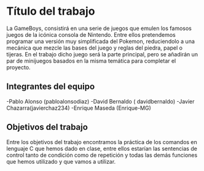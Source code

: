 # Título del trabajo
La GameBoys, consistirá en una serie de juegos que emulen los famosos juegos de la icónica consola de Nintendo. Entre ellos pretendemos programar una versión muy simplificada del Pokemon, reduciendolo a una mecánica que mezcle las bases del juego y reglas del piedra, papel o tijeras. En el trabajo dicho juego será la parte principal, pero se añadirán un par de minijuegos basados en la misma temática para completar el proyecto.

## Integrantes del equipo

-Pablo Alonso (pabloalonsodiaz)                                                                                                           -David  Bernaldo ( davidbernaldo)                                                                                                         -Javier Chazarra(javierchaz234)                                                                                                           -Enrique Maseda  (Enrique-MG)

## Objetivos del trabajo
Entre los objetivos del trabajo encontramos la práctica de los comandos en lenguaje C que hemos dado en clase, entre ellos estarían las sentencias de control tanto de condición como de repetición y todas las demás funciones que hemos utilizado y que vamos a utilizar.
